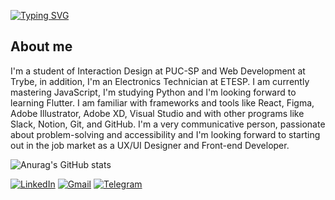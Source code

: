 [![Typing SVG](https://readme-typing-svg.herokuapp.com/?color=250CFF&size=35&center=false&vCenter=true&width=1000&lines=Olá,+Sejam+Bem+Vindos(as);Sou+João+Dionizio;Desenvolvedor+Web+Full-Stack)](https://git.io/typing-svg)

## About me

I'm a student of Interaction Design at PUC-SP and Web Development at Trybe, in addition, I'm an Electronics Technician at ETESP.
I am currently mastering JavaScript, I'm studying Python and I'm looking forward to learning Flutter.
I am familiar with frameworks and tools like React, Figma, Adobe Illustrator, Adobe XD, Visual Studio and with other programs like Slack, Notion, Git, and GitHub.
I'm a very communicative person, passionate about problem-solving and accessibility and I'm looking forward to starting out in the job market as a UX/UI Designer and Front-end Developer.

![Anurag's GitHub stats](https://github-readme-stats.vercel.app/api?username=jvdionizio&show_icons=true&theme=transparent)

<div>
  <a href="https://www.linkedin.com/in/jvdionizio/"><img alt="LinkedIn" src="https://img.shields.io/badge/LinkedIn-0077B5?style=for-the-badge&logo=linkedin&logoColor=white" /></a>
  <a href="mailto:dionizio145@gmail.com"><img alt="Gmail" src="https://img.shields.io/badge/Gmail-D14836?style=for-the-badge&logo=gmail&logoColor=white" /></a>
  <a href="https://t.me/jvdionizio"><img alt="Telegram" src="https://img.shields.io/badge/Telegram-2CA5E0?style=for-the-badge&logo=telegram&logoColor=white" /></a>
</div>

<!--
**jvdionizio/jvdionizio** is a ✨ _special_ ✨ repository because its `README.md` (this file) appears on your GitHub profile.

Here are some ideas to get you started:

- 🔭 I’m currently working on ...
- 🌱 I’m currently learning ...
- 👯 I’m looking to collaborate on ...
- 🤔 I’m looking for help with ...
- 💬 Ask me about ...
- 📫 How to reach me: ...
- 😄 Pronouns: ...
- ⚡ Fun fact: ...
-->
